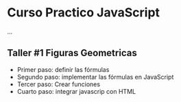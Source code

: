 # Curso Practico JavaScript

...

## Taller #1 Figuras Geometricas
- Primer paso: definir las fórmulas
- Segundo paso: implementar las fórmulas en JavaScript
- Tercer paso: Crear funciones
- Cuarto paso: integrar javascrip con HTML


